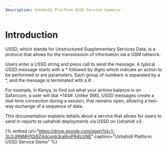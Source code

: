 ```yaml
---
description: Ushahidi Platform USSD Service Summary.
---
```


# Introduction

USSD, which stands for Unstructured Supplementary Services Data, is a protocol that allows for the transmission of information via a GSM network. 

Users enter a USSD string and press call to send the message. A typical USSD message starts with a \* followed by digits which indicate an action to be performed or are parameters. Each group of numbers is separated by a \*, and the message is terminated with a \#. 

For example, in Kenya, to find out what your airtime balance is on Safaricom, a user will dial \*144\#. Unlike SMS, USSD messages create a real-time connection during a session, that remains open, allowing a two-way exchange of a sequence of data.

This documentation explains details about a service that allows for users to send in reports to ushahidi deployments via USSD on Ushahidi v3.

{% embed url="https://drive.google.com/open?id=1-3LGJRNMH1Qi9ZAdconb3raRmPR4UzNE" caption="Ushahidi Platform USSD Service Demo" %}


